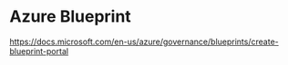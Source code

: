 # Azure Blueprint

https://docs.microsoft.com/en-us/azure/governance/blueprints/create-blueprint-portal
